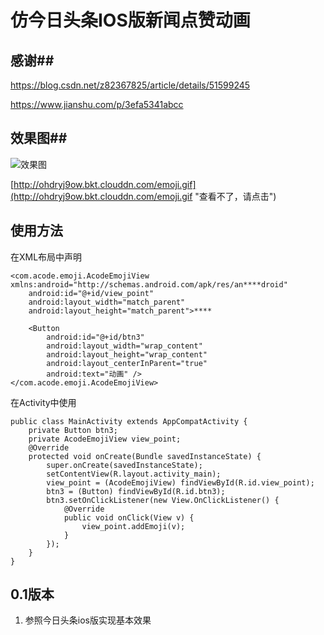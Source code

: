 # 仿今日头条IOS版新闻点赞动画 #
## 感谢##
https://blog.csdn.net/z82367825/article/details/51599245

https://www.jianshu.com/p/3efa5341abcc
## 效果图##
![效果图](http://ohdryj9ow.bkt.clouddn.com/emoji.gif)

[http://ohdryj9ow.bkt.clouddn.com/emoji.gif](http://ohdryj9ow.bkt.clouddn.com/emoji.gif "查看不了，请点击")

## 使用方法 ##
在XML布局中声明

    <com.acode.emoji.AcodeEmojiView xmlns:android="http://schemas.android.com/apk/res/an****droid"
        android:id="@+id/view_point"
        android:layout_width="match_parent"
        android:layout_height="match_parent">****
    
        <Button
            android:id="@+id/btn3"
            android:layout_width="wrap_content"
            android:layout_height="wrap_content"
            android:layout_centerInParent="true"
            android:text="动画" />
    </com.acode.emoji.AcodeEmojiView>

在Activity中使用

    public class MainActivity extends AppCompatActivity {
        private Button btn3;
        private AcodeEmojiView view_point;
        @Override
        protected void onCreate(Bundle savedInstanceState) {
            super.onCreate(savedInstanceState);
            setContentView(R.layout.activity_main);
            view_point = (AcodeEmojiView) findViewById(R.id.view_point);
            btn3 = (Button) findViewById(R.id.btn3);
            btn3.setOnClickListener(new View.OnClickListener() {
                @Override
                public void onClick(View v) {
                    view_point.addEmoji(v);
                }
            });
        }
    }


## 0.1版本 ##
1. 参照今日头条ios版实现基本效果



